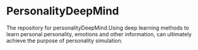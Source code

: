 # PersonalityDeepMind
The repository for personalityDeepMind.Using deep learning methods to learn personal personality, emotions and other information, can ultimately achieve the purpose of personality simulation.
